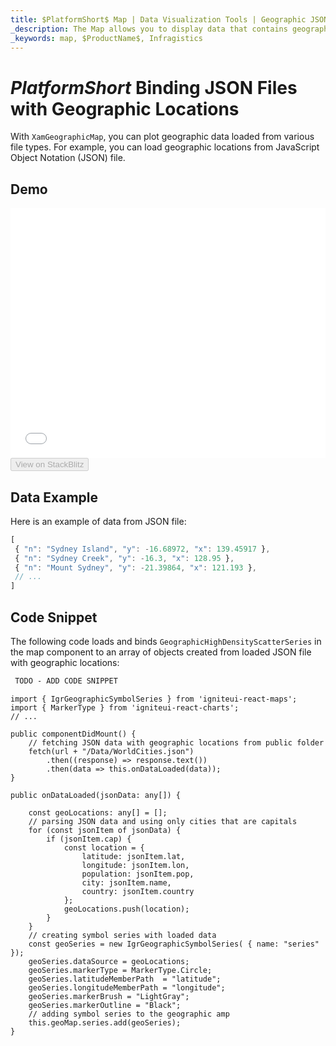 ```yaml
---
title: $PlatformShort$ Map | Data Visualization Tools | Geographic JSON Data | Infragistics
_description: The Map allows you to display data that contains geographic locations from view models or geographic locations loaded from JSON files. View the demo, dependencies, usage and toolbar for more information.
_keywords: map, $ProductName$, Infragistics
---
```

# $PlatformShort$ Binding JSON Files with Geographic Locations

With `XamGeographicMap`, you can plot geographic data loaded from various file types. For example, you can load geographic locations from JavaScript Object Notation (JSON) file.

## Demo

<div class="sample-container loading" style="height: 400px">
    <iframe id="geo-map-binding-data-json-points-iframe" src='{environment:dvDemosBaseUrl}/maps/geo-map-binding-data-json-points' width="100%" height="100%" seamless frameBorder="0" onload="onXPlatSampleIframeContentLoaded(this);"></iframe>
</div>
<div>
    <button data-localize="stackblitz" disabled class="stackblitz-btn"   data-iframe-id="geo-map-binding-data-json-points-iframe" data-demos-base-url="{environment:dvDemosBaseUrl}">View on StackBlitz
    </button>
</div>

<div class="divider--half"></div>


## Data Example
Here is an example of data from JSON file:

```ts
[
 { "n": "Sydney Island", "y": -16.68972, "x": 139.45917 },
 { "n": "Sydney Creek", "y": -16.3, "x": 128.95 },
 { "n": "Mount Sydney", "y": -21.39864, "x": 121.193 },
 // ...
]
```

## Code Snippet
The following code loads and binds `GeographicHighDensityScatterSeries` in the map component to an array of objects created from loaded JSON file with geographic locations:

```html
 TODO - ADD CODE SNIPPET
```

```tsx
import { IgrGeographicSymbolSeries } from 'igniteui-react-maps';
import { MarkerType } from 'igniteui-react-charts';
// ...

public componentDidMount() {
    // fetching JSON data with geographic locations from public folder
    fetch(url + "/Data/WorldCities.json")
        .then((response) => response.text())
        .then(data => this.onDataLoaded(data));
}

public onDataLoaded(jsonData: any[]) {

    const geoLocations: any[] = [];
    // parsing JSON data and using only cities that are capitals
    for (const jsonItem of jsonData) {
        if (jsonItem.cap) {
            const location = {
                latitude: jsonItem.lat,
                longitude: jsonItem.lon,
                population: jsonItem.pop,
                city: jsonItem.name,
                country: jsonItem.country
            };
            geoLocations.push(location);
        }
    }
    // creating symbol series with loaded data
    const geoSeries = new IgrGeographicSymbolSeries( { name: "series" });
    geoSeries.dataSource = geoLocations;
    geoSeries.markerType = MarkerType.Circle;
    geoSeries.latitudeMemberPath  = "latitude";
    geoSeries.longitudeMemberPath = "longitude";
    geoSeries.markerBrush = "LightGray";
    geoSeries.markerOutline = "Black";
    // adding symbol series to the geographic amp
    this.geoMap.series.add(geoSeries);
}
```


